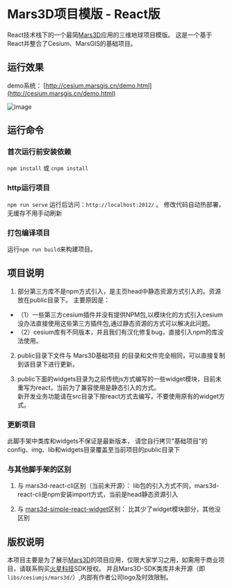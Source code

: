 # Mars3D项目模版 - React版
 React技术栈下的一个最简[Mars3D](http://cesium.marsgis.cn)应用的三维地球项目模版。
 这是一个基于React并整合了Cesium、MarsGIS的基础项目。


## 运行效果
 demo系统： [http://cesium.marsgis.cn/demo.html](http://cesium.marsgis.cn/demo.html)

 ![image](http://cesium.marsgis.cn/docs/img/project/1.jpg)
 
 
## 运行命令
 
### 首次运行前安装依赖
 `npm install` 或 `cnpm install`
 
### http运行项目
 `npm run serve`  运行后访问：`http://localhost:2012/`  。 修改代码自动热部署，无缓存不用手动刷新

### 打包编译项目
 运行`npm run build`来构建项目。 


## 项目说明
1. 部分第三方库不是npm方式引入，是主页head中静态资源方式引入的。资源放在public目录下。
 主要原因是：
*    （1）一些第三方cesium插件并没有提供NPM包,以模块化的方式引入cesium没办法直接使用这些第三方插件包,通过静态资源的方式可以解决此问题。
*    （2）cesium库有不同版本，并且我们有汉化修复bug，直接引入npm的库没法使用。
2. public目录下文件与 Mars3D基础项目 的目录和文件完全相同，可以直接复制到该目录下进行更新。

3. public下面的widgets目录为之前传统js方式编写的一些widget模块，目前未重写为react，当前为了兼容使用是静态引入的方式。  
  新开发业务功能请在src目录下按react方式去编写，不要使用原有的widget方式。
 
 
### 更新项目
 此脚手架中类库和widgets不保证是最新版本，
 请您自行拷贝"基础项目"的 config、img、lib和widgets目录覆盖至当前项目的public目录下

### 与其他脚手架的区别
1. 与 mars3d-react-cli区别（当前未开源）：
  lib包的引入方式不同，mars3d-react-cli是npm安装import方式，当前是head静态资源引入

2. 与 [mars3d-simple-react-widget](https://github.com/marsgis/mars3d-simple-react-widget)区别：
  比其少了widget模块部分，其他没区别




## 版权说明
  本项目主要是为了展示[Mars3D](http://cesium.marsgis.cn)的项目应用，仅限大家学习之用，如需用于商业项目，请联系购买[火星科技](http://cesium.marsgis.cn)SDK授权。
 并且Mars3D-SDK类库并未开源（即`libs/cesiumjs/mars3d/`）,内部有作者公司logo及时效限制。